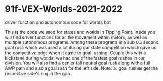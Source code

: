 # 91f-VEX-Worlds-2021-2022
driver function and autonomous code for worlds bot

This is the code we used for states and worlds in Tipping Point. Inside you will find driver functions for all the movement within motors, as well as multiple autonomous programs. Among these programs is a sub 0.6 second goal rush which was used a lot during our state competition which gave us the competitive edge when it came to goal rushing. Couple this with a kickstand during worlds, we had one of the fastest goal rushes in our division. You will also find a center tall neutral goal rush along with a full AWP path and also a goal rush for the left side. Note: all goal rushes get the respective side's ring in the goal.
